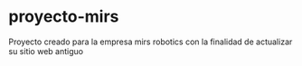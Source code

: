 # proyecto-mirs
Proyecto creado para la empresa mirs robotics con la finalidad de actualizar su sitio web antiguo

